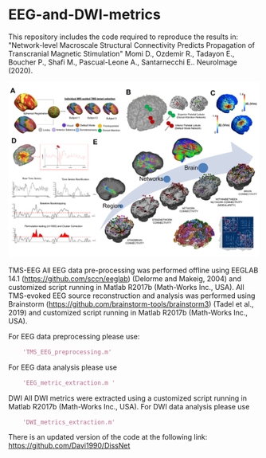 # EEG-and-DWI-metrics

This repository includes the code required to reproduce the results in: "Network-level Macroscale Structural Connectivity Predicts Propagation of Transcranial Magnetic Stimulation" Momi D., Ozdemir R., Tadayon E., Boucher P., Shafi M., Pascual-Leone A., Santarnecchi E.. NeuroImage (2020).

<p align="center">
    <img src="https://github.com/Davi1990/EEG-and-DWI-metrics/blob/main/Figure_1.png" width="1000"/>
</p>


TMS-EEG 
All EEG data pre-processing was performed offline using EEGLAB 14.1 (https://github.com/sccn/eeglab) (Delorme and Makeig, 2004) and customized script running in Matlab R2017b (Math-Works Inc., USA). All TMS-evoked EEG source reconstruction and analysis was performed using Brainstorm (https://github.com/brainstorm-tools/brainstorm3) (Tadel et al., 2019) and customized script running in Matlab R2017b (Math-Works Inc., USA). 

For EEG data preprocessing please use:
```matlab
    'TMS_EEG_preprocessing.m' 
```

For EEG data analysis please use 
```matlab
    'EEG_metric_extraction.m ' 
```

DWI
All DWI metrics were extracted using a customized script running in Matlab R2017b (Math-Works Inc., USA). 
For DWI data analysis please use 
```matlab
    'DWI_metrics_extraction.m' 
```

There is an updated version of the code at the following link: https://github.com/Davi1990/DissNet
